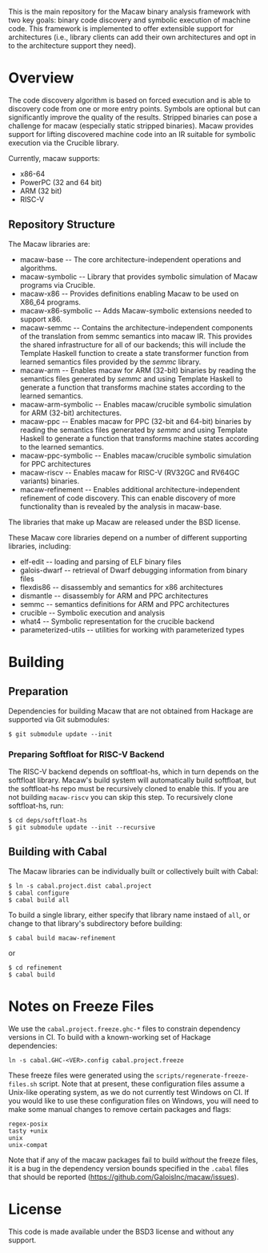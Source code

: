 This is the main repository for the Macaw binary analysis framework with two key
goals: binary code discovery and symbolic execution of machine code. This
framework is implemented to offer extensible support for architectures (i.e.,
library clients can add their own architectures and opt in to the architecture
support they need).

# Overview

The code discovery algorithm is based on forced execution and is able to
discovery code from one or more entry points. Symbols are optional but can
significantly improve the quality of the results. Stripped binaries can pose a
challenge for macaw (especially static stripped binaries). Macaw provides
support for lifting discovered machine code into an IR suitable for symbolic
execution via the Crucible library.

Currently, macaw supports:

* x86-64
* PowerPC (32 and 64 bit)
* ARM (32 bit)
* RISC-V

## Repository Structure

The Macaw libraries are:

* macaw-base -- The core architecture-independent operations and
  algorithms.
* macaw-symbolic -- Library that provides symbolic simulation of Macaw
  programs via Crucible.
* macaw-x86 -- Provides definitions enabling Macaw to be used on
  X86_64 programs.
* macaw-x86-symbolic -- Adds Macaw-symbolic extensions needed to
  support x86.
* macaw-semmc -- Contains the architecture-independent components of
  the translation from semmc semantics into macaw IR.  This provides
  the shared infrastructure for all of our backends; this will include
  the Template Haskell function to create a state transformer function
  from learned semantics files provided by the _semmc_ library.
* macaw-arm -- Enables macaw for ARM (32-bit) binaries by reading the
  semantics files generated by _semmc_ and using Template Haskell to
  generate a function that transforms machine states according to the
  learned semantics.
* macaw-arm-symbolic -- Enables macaw/crucible symbolic simulation for
  ARM (32-bit) architectures.
* macaw-ppc -- Enables macaw for PPC (32-bit and 64-bit) binaries by reading the
  semantics files generated by _semmc_ and using Template Haskell to
  generate a function that transforms machine states according to the
  learned semantics.
* macaw-ppc-symbolic -- Enables macaw/crucible symbolic simulation for
  PPC architectures
* macaw-riscv -- Enables macaw for RISC-V (RV32GC and RV64GC variants) binaries.
* macaw-refinement -- Enables additional architecture-independent
  refinement of code discovery.  This can enable discovery of more
  functionality than is revealed by the analysis in macaw-base.

The libraries that make up Macaw are released under the BSD license.

These Macaw core libraries depend on a number of different supporting libraries, including:

* elf-edit -- loading and parsing of ELF binary files
* galois-dwarf -- retrieval of Dwarf debugging information from binary files
* flexdis86 -- disassembly and semantics for x86 architectures
* dismantle -- disassembly for ARM and PPC architectures
* semmc -- semantics definitions for ARM and PPC architectures
* crucible -- Symbolic execution and analysis
* what4 -- Symbolic representation for the crucible backend
* parameterized-utils -- utilities for working with parameterized types

# Building

## Preparation

Dependencies for building Macaw that are not obtained from Hackage are
supported via Git submodules:

    $ git submodule update --init

### Preparing Softfloat for RISC-V Backend

The RISC-V backend depends on softfloat-hs, which in turn depends on the
softfloat library.  Macaw's build system will automatically build softfloat,
but the softfloat-hs repo must be recursively cloned to enable this.  If you
are not building `macaw-riscv` you can skip this step.  To recursively clone
softfloat-hs, run:
```shell
$ cd deps/softfloat-hs
$ git submodule update --init --recursive
```

## Building with Cabal

The Macaw libraries can be individually built or collectively built with Cabal:

    $ ln -s cabal.project.dist cabal.project
    $ cabal configure
    $ cabal build all

To build a single library, either specify that library name instaed of
`all`, or change to that library's subdirectory before building:

    $ cabal build macaw-refinement

 or

    $ cd refinement
    $ cabal build

# Notes on Freeze Files

We use the `cabal.project.freeze.ghc-*` files to constrain dependency versions
in CI. To build with a known-working set of Hackage dependencies:

```
ln -s cabal.GHC-<VER>.config cabal.project.freeze
```

These freeze files were generated using the `scripts/regenerate-freeze-files.sh` script.
Note that at present, these configuration files assume a Unix-like operating
system, as we do not currently test Windows on CI. If you would like to use
these configuration files on Windows, you will need to make some manual changes
to remove certain packages and flags:

```
regex-posix
tasty +unix
unix
unix-compat
```

Note that if any of the macaw packages fail to build *without* the freeze files,
it is a bug in the dependency version bounds specified in the `.cabal` files
that should be reported (https://github.com/GaloisInc/macaw/issues).

# License

This code is made available under the BSD3 license and without any support.

